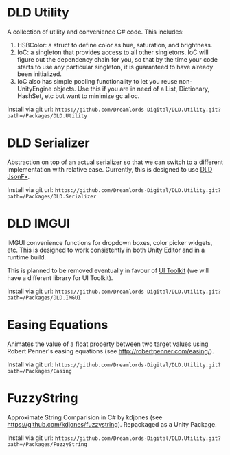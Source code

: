 DLD Utility
====

A collection of utility and convenience C# code. This includes:
1. HSBColor: a struct to define color as hue, saturation, and brightness.
2. IoC: a singleton that provides access to all other singletons. IoC will figure out the dependency chain for you, so that by the time your code starts to use any particular singleton, it is guaranteed to have already been initialized.
3. IoC also has simple pooling functionality to let you reuse non-UnityEngine objects. Use this if you are in need of a List, Dictionary, HashSet, etc but want to minimize gc alloc.

Install via git url: `https://github.com/Dreamlords-Digital/DLD.Utility.git?path=/Packages/DLD.Utility`

DLD Serializer
====

Abstraction on top of an actual serializer so that we can switch to a different implementation with relative ease. Currently, this is designed to use [DLD JsonFx](https://github.com/AnomalousUnderdog/DLD.JsonFx).

Install via git url: `https://github.com/Dreamlords-Digital/DLD.Utility.git?path=/Packages/DLD.Serializer`

DLD IMGUI
====

IMGUI convenience functions for dropdown boxes, color picker widgets, etc. This is designed to work consistently in both Unity Editor and in a runtime build.

This is planned to be removed eventually in favour of [UI Toolkit](https://docs.unity3d.com/Manual/UIElements.html) (we will have a different library for UI Toolkit).

Install via git url: `https://github.com/Dreamlords-Digital/DLD.Utility.git?path=/Packages/DLD.IMGUI`

Easing Equations
====

Animates the value of a float property between two target values using Robert Penner's easing equations (see http://robertpenner.com/easing/).

Install via git url: `https://github.com/Dreamlords-Digital/DLD.Utility.git?path=/Packages/Easing`

FuzzyString
====

Approximate String Comparision in C# by kdjones (see https://github.com/kdjones/fuzzystring). Repackaged as a Unity Package.

Install via git url: `https://github.com/Dreamlords-Digital/DLD.Utility.git?path=/Packages/FuzzyString`
